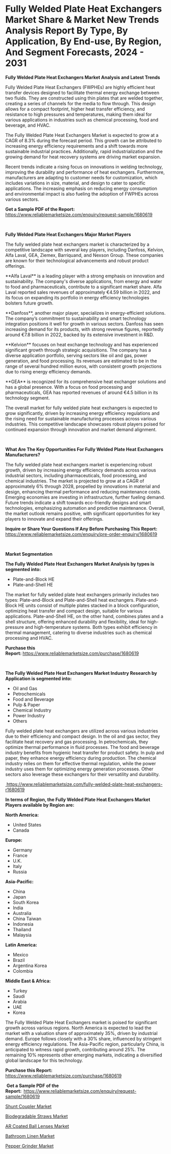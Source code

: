 <p><h1>Fully Welded Plate Heat Exchangers Market Share & Market New Trends Analysis Report By Type, By Application, By End-use, By Region, And Segment Forecasts, 2024 - 2031</h1></p><p><strong>Fully Welded Plate Heat Exchangers Market Analysis and Latest Trends</strong></p>
<p><p>Fully Welded Plate Heat Exchangers (FWPHEs) are highly efficient heat transfer devices designed to facilitate thermal energy exchange between two fluids. They are constructed using thin plates that are welded together, creating a series of channels for the media to flow through. This design allows for a compact footprint, higher heat transfer efficiency, and resistance to high pressures and temperatures, making them ideal for various applications in industries such as chemical processing, food and beverage, and HVAC.</p><p>The Fully Welded Plate Heat Exchangers Market is expected to grow at a CAGR of 8.3% during the forecast period. This growth can be attributed to increasing energy efficiency requirements and a shift towards more sustainable industrial practices. Additionally, rapid industrialization and the growing demand for heat recovery systems are driving market expansion. </p><p>Recent trends indicate a rising focus on innovations in welding technology, improving the durability and performance of heat exchangers. Furthermore, manufacturers are adapting to customer needs for customization, which includes variations in size, material, and design to cater to specific applications. The increasing emphasis on reducing energy consumption and environmental impact is also fueling the adoption of FWPHEs across various sectors.</p></p>
<p><strong>Get a Sample PDF of the Report:&nbsp;</strong> <a href="https://www.reliablemarketsize.com/enquiry/request-sample/1680619?utm_campaign=1326&utm_medium=2&utm_source=Github&utm_content=ia&utm_term=04102024&utm_id=fully-welded-plate-heat-exchangers">https://www.reliablemarketsize.com/enquiry/request-sample/1680619</a></p>
<p>&nbsp;</p>
<p><strong>Fully Welded Plate Heat Exchangers Major Market Players</strong></p>
<p><p>The fully welded plate heat exchangers market is characterized by a competitive landscape with several key players, including Danfoss, Kelvion, Alfa Laval, GEA, Ziemex, Barriquand, and Nexson Group. These companies are known for their technological advancements and robust product offerings.</p><p>**Alfa Laval** is a leading player with a strong emphasis on innovation and sustainability. The company's diverse applications, from energy and water to food and pharmaceuticals, contribute to a significant market share. Alfa Laval reported sales revenues of approximately €4.59 billion in 2022, and its focus on expanding its portfolio in energy efficiency technologies bolsters future growth.</p><p>**Danfoss**, another major player, specializes in energy-efficient solutions. The company’s commitment to sustainability and smart technology integration positions it well for growth in various sectors. Danfoss has seen increasing demand for its products, with strong revenue figures, reportedly around €7.8 billion in 2022, backed by its extensive investment in R&D.</p><p>**Kelvion** focuses on heat exchange technology and has experienced significant growth through strategic acquisitions. The company has a diverse application portfolio, serving sectors like oil and gas, power generation, and food processing. Its revenues are estimated to be in the range of several hundred million euros, with consistent growth projections due to rising energy efficiency demands.</p><p>**GEA** is recognized for its comprehensive heat exchanger solutions and has a global presence. With a focus on food processing and pharmaceuticals, GEA has reported revenues of around €4.5 billion in its technology segment. </p><p>The overall market for fully welded plate heat exchangers is expected to grow significantly, driven by increasing energy efficiency regulations and the rising need for sustainable manufacturing processes across various industries. This competitive landscape showcases robust players poised for continued expansion through innovation and market demand alignment.</p></p>
<p>&nbsp;</p>
<p><strong>What Are The Key Opportunities For Fully Welded Plate Heat Exchangers Manufacturers?</strong></p>
<p><p>The fully welded plate heat exchangers market is experiencing robust growth, driven by increasing energy efficiency demands across various industrial sectors, including pharmaceuticals, food processing, and chemical industries. The market is projected to grow at a CAGR of approximately 6% through 2028, propelled by innovations in material and design, enhancing thermal performance and reducing maintenance costs. Emerging economies are investing in infrastructure, further fueling demand. Future trends indicate a shift towards eco-friendly designs and smart technologies, emphasizing automation and predictive maintenance. Overall, the market outlook remains positive, with significant opportunities for key players to innovate and expand their offerings.</p></p>
<p><strong>Inquire or Share Your Questions If Any Before Purchasing This Report:</strong> <a href="https://www.reliablemarketsize.com/enquiry/pre-order-enquiry/1680619?utm_campaign=1326&utm_medium=2&utm_source=Github&utm_content=ia&utm_term=04102024&utm_id=fully-welded-plate-heat-exchangers">https://www.reliablemarketsize.com/enquiry/pre-order-enquiry/1680619</a></p>
<p>&nbsp;</p>
<p><strong>Market Segmentation</strong></p>
<p><strong>The Fully Welded Plate Heat Exchangers Market Analysis by types is segmented into:</strong></p>
<p><ul><li>Plate-and-Block HE</li><li>Plate-and-Shell HE</li></ul></p>
<p><p>The market for fully welded plate heat exchangers primarily includes two types: Plate-and-Block and Plate-and-Shell heat exchangers. Plate-and-Block HE units consist of multiple plates stacked in a block configuration, optimizing heat transfer and compact design, suitable for various applications. Plate-and-Shell HE, on the other hand, combines plates and a shell structure, offering enhanced durability and flexibility, ideal for high-pressure and high-temperature systems. Both types exhibit efficiency in thermal management, catering to diverse industries such as chemical processing and HVAC.</p></p>
<p><strong>Purchase this Report:&nbsp;</strong><a href="https://www.reliablemarketsize.com/purchase/1680619?utm_campaign=1326&utm_medium=2&utm_source=Github&utm_content=ia&utm_term=04102024&utm_id=fully-welded-plate-heat-exchangers">https://www.reliablemarketsize.com/purchase/1680619</a></p>
<p>&nbsp;</p>
<p><strong>The Fully Welded Plate Heat Exchangers Market Industry Research by Application is segmented into:</strong></p>
<p><ul><li>Oil and Gas</li><li>Petrochemicals</li><li>Food and Beverage</li><li>Pulp & Paper</li><li>Chemical Industry</li><li>Power Industry</li><li>Others</li></ul></p>
<p><p>Fully welded plate heat exchangers are utilized across various industries due to their efficiency and compact design. In the oil and gas sector, they facilitate heat recovery and gas processing. In petrochemicals, they optimize thermal performance in fluid processes. The food and beverage industry benefits from hygienic heat transfer for product safety. In pulp and paper, they enhance energy efficiency during production. The chemical industry relies on them for effective thermal regulation, while the power industry uses them for optimizing energy generation processes. Other sectors also leverage these exchangers for their versatility and durability.</p></p>
<p><a href="https://www.reliablemarketsize.com/fully-welded-plate-heat-exchangers-r1680619?utm_campaign=1326&utm_medium=2&utm_source=Github&utm_content=ia&utm_term=04102024&utm_id=fully-welded-plate-heat-exchangers">&nbsp;https://www.reliablemarketsize.com/fully-welded-plate-heat-exchangers-r1680619</a></p>
<p><strong>In terms of Region, the Fully Welded Plate Heat Exchangers Market Players available by Region are:</strong></p>
<p>
    <p> <strong> North America: </strong>
        <ul>
            <li>United States</li>
            <li>Canada</li>
        </ul>
        </p> 
    <p> <strong> Europe: </strong>
        <ul>
            <li>Germany</li>
            <li>France</li>
            <li>U.K.</li>
            <li>Italy</li>
            <li>Russia</li>
        </ul>
        </p> 
    <p> <strong> Asia-Pacific: </strong>
        <ul>
            <li>China</li>
            <li>Japan</li>
            <li>South Korea</li>
            <li>India</li>
            <li>Australia</li>
            <li>China Taiwan</li>
            <li>Indonesia</li>
            <li>Thailand</li>
            <li>Malaysia</li>
        </ul>
        </p> 
    <p> <strong> Latin America: </strong>
        <ul>
            <li>Mexico</li>
            <li>Brazil</li>
            <li>Argentina Korea</li>
            <li>Colombia</li>
        </ul>
        </p> 
    <p> <strong> Middle East & Africa: </strong>
        <ul>
            <li>Turkey</li>
            <li>Saudi</li>
            <li>Arabia</li>
            <li>UAE</li>
            <li>Korea</li>
        </ul>
    </p>
    </p>
<p><p>The Fully Welded Plate Heat Exchangers market is poised for significant growth across various regions. North America is expected to lead the market with a valuation share of approximately 35%, driven by industrial demand. Europe follows closely with a 30% share, influenced by stringent energy efficiency regulations. The Asia-Pacific region, particularly China, is anticipated to witness rapid growth, contributing around 25%. The remaining 10% represents other emerging markets, indicating a diversified global landscape for this technology.</p></p>
<p><strong>Purchase this Report: </strong><a href="https://www.reliablemarketsize.com/purchase/1680619?utm_campaign=1326&utm_medium=2&utm_source=Github&utm_content=ia&utm_term=04102024&utm_id=fully-welded-plate-heat-exchangers">https://www.reliablemarketsize.com/purchase/1680619</a></p>
<p>&nbsp;<strong>Get a Sample PDF of the Report:&nbsp;&nbsp;</strong><a href="https://www.reliablemarketsize.com/enquiry/request-sample/1680619?utm_campaign=1326&utm_medium=2&utm_source=Github&utm_content=ia&utm_term=04102024&utm_id=fully-welded-plate-heat-exchangers">https://www.reliablemarketsize.com/enquiry/request-sample/1680619</a></p>
<p><strong></strong></p>
<p><p><a href="https://issuu.com/reportprime-2/docs/shunt-coupler-market-size-2030.pptx_f390590bb5b7c8?utm_campaign=1326&utm_medium=2&utm_source=Github&utm_content=ia&utm_term=04102024&utm_id=fully-welded-plate-heat-exchangers">Shunt Coupler Market</a></p><p><a href="https://www.linkedin.com/pulse/insights-biodegradable-straws-market-share-competitive-landscape-ptytc?utm_campaign=1326&utm_medium=2&utm_source=Github&utm_content=ia&utm_term=04102024&utm_id=fully-welded-plate-heat-exchangers">Biodegradable Straws Market</a></p><p><a href="https://issuu.com/reportprime-2/docs/ar-coated-ball-lenses-market-size-2_beea0fefe9d071?utm_campaign=1326&utm_medium=2&utm_source=Github&utm_content=ia&utm_term=04102024&utm_id=fully-welded-plate-heat-exchangers">AR Coated Ball Lenses Market</a></p><p><a href="https://www.linkedin.com/pulse/bathroom-linen-market-research-report-exploring-size-revenue-analysis-jvelc?utm_campaign=1326&utm_medium=2&utm_source=Github&utm_content=ia&utm_term=04102024&utm_id=fully-welded-plate-heat-exchangers">Bathroom Linen Market</a></p><p><a href="https://www.linkedin.com/pulse/pepper-grinder-market-trends-detailed-study-its-segmentation-analyzing-gmppc?utm_campaign=1326&utm_medium=2&utm_source=Github&utm_content=ia&utm_term=04102024&utm_id=fully-welded-plate-heat-exchangers">Pepper Grinder Market</a></p></p>
